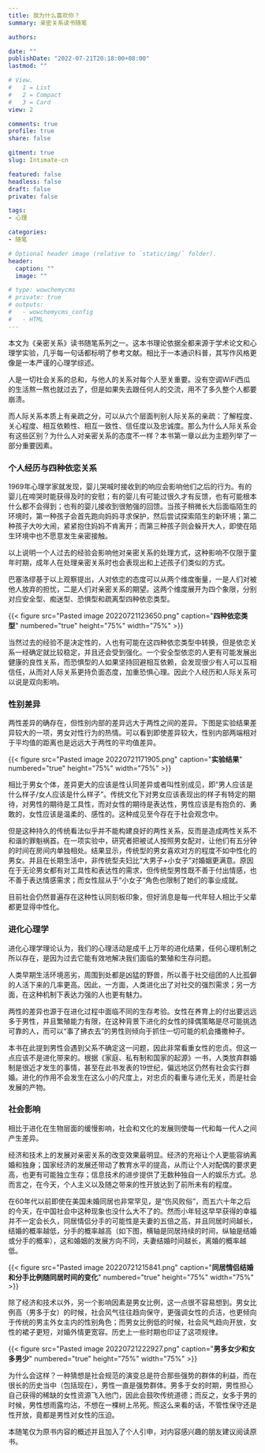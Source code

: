 ```yaml
---
title: 我为什么喜欢你？
summary: 亲密关系读书随笔

authors:

date: ""
publishDate: "2022-07-21T20:18:00+08:00"
lastmod: ""

# View.
#   1 = List
#   2 = Compact
#   3 = Card
view: 2

comments: true
profile: true
share: false

gitment: true
slug: Intimate-cn

featured: false
headless: false
draft: false
private: false

tags:
- 心理

categories:
- 随笔

# Optional header image (relative to `static/img/` folder).
header:
  caption: ""
  image: ""

# type: wowchemycms
# private: true
# outputs:
#   - wowchemycms_config
#   - HTML
---
```

本文为《亲密关系》读书随笔系列之一。这本书理论依据全都来源于学术论文和心理学实验，几乎每一句话都标明了参考文献。相比于一本通识科普，其写作风格更像是一本严谨的心理学综述。

人是一切社会关系的总和，与他人的关系对每个人至关重要。没有空调WiFi西瓜的生活熬一熬也就过去了，但是如果失去跟任何人的交流，用不了多久整个人都要崩溃。

而人际关系本质上有亲疏之分，可以从六个层面判别人际关系的亲疏：了解程度、关心程度、相互依赖性、相互一致性、信任度以及忠诚度。那么为什么人际关系会有这些区别？为什么人对亲密关系的态度不一样？本书第一章以此为主题列举了一部分重要因素。

### 个人经历与四种依恋关系
1969年心理学家就发现，婴儿哭喊时接收到的响应会影响他们之后的行为。有的婴儿在啼哭时能获得及时的安慰；有的婴儿有可能过很久才有反馈，也有可能根本什么都不会得到；也有的婴儿接收到很勉强的回馈。当孩子稍微长大后面临陌生的环境时，第一种孩子会首先跑向妈妈寻求保护，然后尝试探索陌生的新环境；第二种孩子大吵大闹，紧紧抱住妈妈不肯离开；而第三种孩子则会躲开大人，即使在陌生环境中也不愿意发生亲密接触。

以上说明一个人过去的经验会影响他对亲密关系的处理方式，这种影响不仅限于童年时期，成年人在处理亲密关系时也会表现出和上述孩子们类似的方式。

巴塞洛缪基于以上观察提出，人对依恋的态度可以从两个维度衡量，一是人们对被他人放弃的担忧，二是人们对亲密关系的期望。这两个维度展开为四个象限，分别对应安全型、痴迷型、恐惧型和疏离型四种依恋类型。

{{< figure src="Pasted image 20220721123650.png" caption="**四种依恋类型**" numbered="true" height="75%" width="75%" >}}

当然过去的经验不是决定性的，人也有可能在这四种依恋类型中转换，但是依恋关系一经确定就比较稳定，并且还会受到强化。一个安全型依恋的人更有可能发展出健康的良性关系，而恐惧型的人如果坚持回避相互依赖，会发现很少有人可以互相信任，从而对人际关系更持负面态度，加重恐惧心理。因此个人经历和人际关系可以说是双向影响。

### 性别差异
两性差异的确存在，但性别内部的差异远大于两性之间的差异。下图是实验结果差异较大的一项，男女对性行为的热情。可以看到即使差异较大，性别内部两端相对于平均值的距离也是远远大于两性的平均值差异。

{{< figure src="Pasted image 20220721171905.png" caption="**实验结果**" numbered="true" height="75%" width="75%" >}}

相比于男女个体，差异更大的应该是性认同差异或者叫性别成见，即“男人应该是什么样子/女人应该是什么样子”。传统文化下对男女应该表现出的样子有特定的期待，对男性的期待是工具性，而对女性的期待是表达性，男性应该是有抱负的、勇敢的，女性应该是温柔的、感性的。这种成见至今存在于社会观念中。

但是这种持久的传统看法似乎并不能构建良好的两性关系，反而是造成两性关系不和谐的罪魁祸首。在一项实验中，研究者把被试人按照男女配对，让他们有五分钟的时间在房间内单独相处。结果显示，传统型的男女喜欢对方的程度不如中性化的男女。并且在长期生活中，非传统型夫妇比“大男子+小女子”对婚姻更满意。原因在于无论男女都有对工具性和表达性的需求，但传统型男性既不善于付出情感，也不善于表达情感需求；而女性屈从于“小女子”角色也限制了她们的事业成就。

目前社会仍然普遍存在这种性认同刻板印象，但好消息是每一代年轻人相比于父辈都更显得中性化。

### 进化心理学
进化心理学理论认为，我们的心理活动是成千上万年的进化结果，任何心理机制之所以存在，是因为过去它能有效地解决我们面临的繁殖和生存问题。

人类早期生活环境恶劣，周围到处都是凶猛的野兽，所以善于社交组团的人比孤僻的人活下来的几率更高。因此，一方面，人类进化出了对社交的强烈需求；另一方面，在这种机制下表达力强的人也更有魅力。

两性的差异也源于在进化过程中面临不同的生存考验。女性在养育上的付出要远远多于男性，并且繁殖能力有限，在这种背景下进化的女性的择偶策略是尽可能挑选可靠的人，而可以“事了拂衣去”的男性则倾向于抓住一切可能的机会播撒种子。

本书在此提到男性会遇到父系不确定这一问题，因此非常看重女性的忠贞。但这一点应该不是进化带来的。根据《家庭、私有制和国家的起源》一书，人类放弃群婚制是很近才发生的事情，甚至在此书发表的19世纪，偏远地区仍然有社会实行群婚。进化的作用不会发生在这么小的尺度上，对忠贞的看重与进化无关，而是社会发展的产物。

### 社会影响
相比于进化在生物层面的缓慢影响，社会和文化的发展则使每一代和每一代人之间产生差异。

经济和技术上的发展对亲密关系的改变效果最明显。经济的充裕让个人更能容纳离婚和独身；国家经济的发展还带动了教育水平的提高，从而让个人对配偶的要求更高，也更有可能独立生存；信息技术的进步提供了无数种独自一人的娱乐方式。总而言之，在今天，个人主义以及随之带来的性开放达到了前所未有的程度。

在60年代以前即使在美国未婚同居也非常罕见，是“伤风败俗”，而五六十年之后的今天，在中国社会中这种现象也没什么大不了的。然而小年轻这早早获得的幸福并不一定会长久，同居情侣分手的可能性是夫妻的五倍之高，并且同居时间越长，结婚的概率越低，分手的概率越高（如下图，横轴是同居持续的时间，纵轴是结婚或分手的概率），这和婚姻的发展方向不同，夫妻结婚时间越长，离婚的概率越低。

{{< figure src="Pasted image 20220721215841.png" caption="**同居情侣结婚和分手比例随同居时间的变化**" numbered="true" height="75%" width="75%" >}}

除了经济和技术以外，另一个影响因素是男女比例，这一点很不容易想到。男女比例高（男多于女）的时候，社会风气往往趋向保守，更强调女性的贞洁，也更倾向于传统的男主外女主内的性别角色；而男女比例低的时候，社会风气趋向开放，女性的裙子更短，对婚外情更宽容。历史上一些时期也印证了这项规律。

{{< figure src="Pasted image 20220721222927.png" caption="**男多女少和女多男少**" numbered="true" height="75%" width="75%" >}}

为什么会这样？一种猜想是社会规范的演变总是符合那些强势的群体的利益，而在很长的历史当中（包括现在），男性一直是强势群体。男多于女的时期，男性担心自己获得的稀缺的女性资源飞入他门，因此会鼓吹传统道德；而反之，女多于男的时候，男性想雨露均沾，不想在一棵树上吊死。照这么来看的话，不管性保守还是性开放，竟都是男性对女性的压迫。

本随笔仅为原书内容的概述并且加入了个人引申，对内容感兴趣的朋友建议阅读原书。